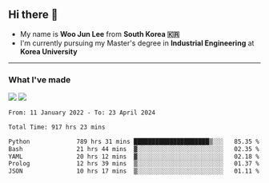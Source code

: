 ## Hi there 👋

- My name is **Woo Jun Lee** from **South Korea 🇰🇷**
- I'm currently pursuing my Master's degree in **Industrial Engineering** at **Korea University**

---

### What I've made

<a href="https://share.streamlit.io/tomtom1103/kuiai_hackathon_2022/main/JL_app.py"><img src="https://img.shields.io/badge/Journey Lee-161B22?style=for-the-badge&logo=streamlit&logoColor=FF4B4B"/></a> <a href="https://jeon-100.github.io/Dangzang/"><img src="https://img.shields.io/badge/당신을 위한 장학금, 당장!-161B22?style=for-the-badge&logo=react&logoColor=#61DAFB"/></a>

<!--START_SECTION:waka-->

```txt
From: 11 January 2022 - To: 23 April 2024

Total Time: 917 hrs 23 mins

Python             789 hrs 31 mins █████████████████████▒░░░   85.35 %
Bash               21 hrs 44 mins  ▓░░░░░░░░░░░░░░░░░░░░░░░░   02.35 %
YAML               20 hrs 12 mins  ▓░░░░░░░░░░░░░░░░░░░░░░░░   02.18 %
Prolog             12 hrs 39 mins  ▒░░░░░░░░░░░░░░░░░░░░░░░░   01.37 %
JSON               10 hrs 17 mins  ▒░░░░░░░░░░░░░░░░░░░░░░░░   01.11 %
```

<!--END_SECTION:waka-->
